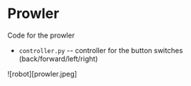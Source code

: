 # Prowler
Code for the prowler

- `controller.py` -- controller for the button switches (back/forward/left/right)

![robot][prowler.jpeg]

